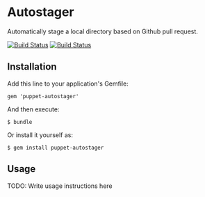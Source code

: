 Autostager
==========

Automatically stage a local directory based on Github pull request.

[![Build Status](https://api.shippable.com/projects/53f217676ac7a5580608058a/badge/master)](https://www.shippable.com/projects/53f217676ac7a5580608058a)
[![Build Status](https://travis-ci.org/jumanjihouse/autostager.svg?branch=master)](https://travis-ci.org/jumanjihouse/autostager)


Installation
------------

Add this line to your application's Gemfile:

    gem 'puppet-autostager'

And then execute:

    $ bundle

Or install it yourself as:

    $ gem install puppet-autostager


Usage
-----

TODO: Write usage instructions here
